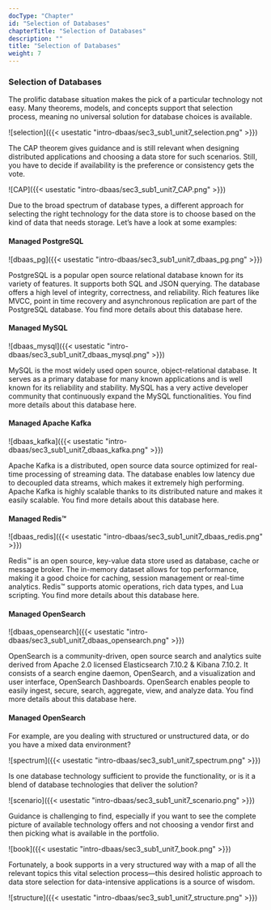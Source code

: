 ```yaml
---
docType: "Chapter"
id: "Selection of Databases"
chapterTitle: "Selection of Databases"
description: ""
title: "Selection of Databases"
weight: 7
---
```


### **Selection of Databases**

The prolific database situation makes the pick of a particular technology not easy. Many theorems, models, and concepts support that selection process, meaning no universal solution for database choices is available.

![selection]({{< usestatic "intro-dbaas/sec3_sub1_unit7_selection.png" >}}) 

The CAP theorem gives guidance and is still relevant when designing distributed applications and choosing a data store for such scenarios. Still, you have to decide if availability is the preference or consistency gets the vote.

![CAP]({{< usestatic "intro-dbaas/sec3_sub1_unit7_CAP.png" >}})

Due to the broad spectrum of database types, a different approach for selecting the right technology for the data store is to choose based on the kind of data that needs storage. Let’s have a look at some examples:

#### **Managed PostgreSQL**
![dbaas_pg]({{< usestatic "intro-dbaas/sec3_sub1_unit7_dbaas_pg.png" >}})

PostgreSQL is a popular open source relational database known for its variety of features. It supports both SQL and JSON querying. The database offers a high level of integrity, correctness, and reliability. Rich features like MVCC, point in time recovery and asynchronous replication are part of the PostgreSQL database. You find more details about this database here.

#### **Managed MySQL**
![dbaas_mysql]({{< usestatic "intro-dbaas/sec3_sub1_unit7_dbaas_mysql.png" >}})

MySQL is the most widely used open source, object-relational database. It serves as a primary database for many known applications and is well known for its reliability and stability. MySQL has a very active developer community that continuously expand the MySQL functionalities. You find more details about this database here.

#### **Managed Apache Kafka**
![dbaas_kafka]({{< usestatic "intro-dbaas/sec3_sub1_unit7_dbaas_kafka.png" >}})

Apache Kafka is a distributed, open source data source optimized for real-time processing of streaming data. The database enables low latency due to decoupled data streams, which makes it extremely high performing. Apache Kafka is highly scalable thanks to its distributed nature and makes it easily scalable. You find more details about this database here.

#### **Managed Redis™**
![dbaas_redis]({{< usestatic "intro-dbaas/sec3_sub1_unit7_dbaas_redis.png" >}})

Redis™ is an open source, key-value data store used as database, cache or message broker. The in-memory dataset allows for top performance, making it a good choice for caching, session management or real-time analytics. Redis™ supports atomic operations, rich data types, and Lua scripting. You find more details about this database here.

#### **Managed OpenSearch**
![dbaas_opensearch]({{< usestatic "intro-dbaas/sec3_sub1_unit7_dbaas_opensearch.png" >}})

OpenSearch is a community-driven, open source search and analytics suite derived from Apache 2.0 licensed Elasticsearch 7.10.2 & Kibana 7.10.2. It consists of a search engine daemon, OpenSearch, and a visualization and user interface, OpenSearch Dashboards. OpenSearch enables people to easily ingest, secure, search, aggregate, view, and analyze data. You find more details about this database here.

#### **Managed OpenSearch**

For example, are you dealing with structured or unstructured data, or do you have a mixed data environment?

![spectrum]({{< usestatic "intro-dbaas/sec3_sub1_unit7_spectrum.png" >}})

Is one database technology sufficient to provide the functionality, or is it a blend of database technologies that deliver the solution?

![scenario]({{< usestatic "intro-dbaas/sec3_sub1_unit7_scenario.png" >}})

Guidance is challenging to find, especially if you want to see the complete picture of available technology offers and not choosing a vendor first and then picking what is available in the portfolio.

![book]({{< usestatic "intro-dbaas/sec3_sub1_unit7_book.png" >}})

Fortunately, a book supports in a very structured way with a map of all the relevant topics this vital selection process—this desired holistic approach to data store selection for data-intensive applications is a source of wisdom.

![structure]({{< usestatic "intro-dbaas/sec3_sub1_unit7_structure.png" >}})